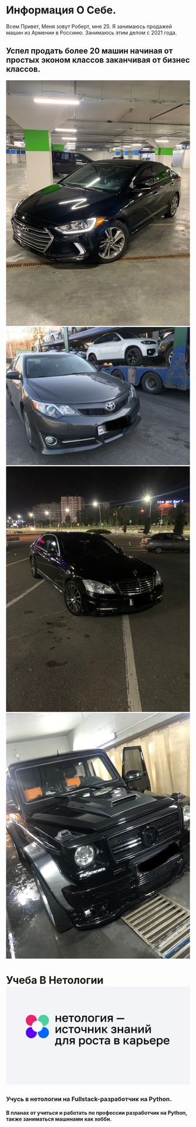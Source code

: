 # Информация О Себе.
Всем Привет, Меня зовут Роберт, мне 25. Я занимаюсь продажей машин из Армении в Россиию.
Занимаюсь этим делом с 2021 года.

## Успел продать более 20 машин начиная от простых эконом классов заканчивая от бизнес классов.
![](asset/foto1.jpg)![](asset/foto2.jpg)![](asset/foto3.jpg)![](asset/foto4.jpg)

# Учеба В Нетологии![](asset/netology_share.png)
### Учусь в нетологии на Fullstack-разработчик на Python.
#### В планах от учиться и работать по профессии разработчик на Python, также заниматься машинами как хобби.
